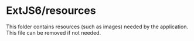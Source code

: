# ExtJS6/resources

This folder contains resources (such as images) needed by the application. This file can
be removed if not needed.
